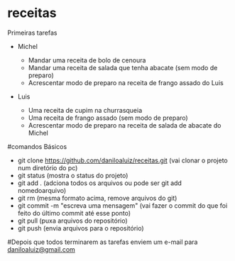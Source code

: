 # receitas
Primeiras tarefas
- Michel
  * Mandar uma receita de bolo de cenoura
  * Mandar uma receita de salada que tenha abacate (sem modo de preparo)
  * Acrescentar modo de preparo na receita de frango assado do Luis
  
- Luis 
  * Uma receita de cupim na churrasqueia
  * Uma receita de frango assado (sem modo de preparo)
  * Acrescentar modo de preparo na receita de salada de abacate do Michel
  
 #comandos Básicos
  * git clone https://github.com/daniloaluiz/receitas.git	(vai clonar o projeto num diretório do pc)
  * git status (mostra o status do projeto)
  * git add . (adciona todos os arquivos ou pode ser git add nomedoarquivo)
  * git rm (mesma formato acima, remove arquivos do git)
  * git commit -m "escreva uma mensagem" (vai fazer o commit do que foi feito do último commit até esse ponto)
  * git pull (puxa arquivos do repositório)
  * git push (envia arquivos para o repositório)
 
 #Depois que todos terminarem as tarefas enviem um e-mail para daniloaluiz@gmail.com

